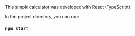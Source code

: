 This simple calculator was developed with React (TypeScript)

In the project directory, you can run:

### `npm start`
